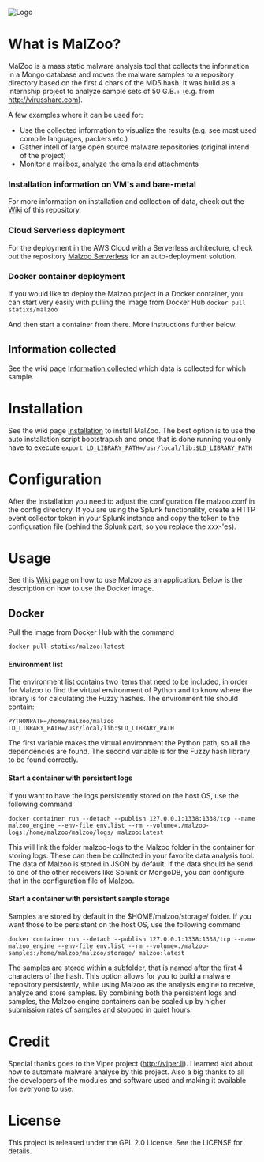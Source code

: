 ![Logo](https://cloud.githubusercontent.com/assets/7534191/22924310/eb6d8948-f2a4-11e6-98f6-61125f34f075.png)
# What is MalZoo?
MalZoo is a mass static malware analysis tool that collects the information in a Mongo database
and moves the malware samples to a repository directory based on the first 4 chars of the MD5 hash.
It was build as a internship project to analyze sample sets of 50 G.B.+ (e.g. from http://virusshare.com).

A few examples where it can be used for:
- Use the collected information to visualize the results (e.g. see most used compile languages, packers etc.)
- Gather intell of large open source malware repositories (original intend of the project)
- Monitor a mailbox, analyze the emails and attachments

### Installation information on VM's and bare-metal
For more information on installation and collection of data, check out the [Wiki](https://github.com/nheijmans/malzoo/wiki/Welcome-to-the-MalZoo-wiki!) of this repository. 

### Cloud Serverless deployment
For the deployment in the AWS Cloud with a Serverless architecture, check out the repository [Malzoo Serverless](https://github.com/nheijmans/malzoo_serverless) for an auto-deployment solution.

### Docker container deployment
If you would like to deploy the Malzoo project in a Docker container, you can start very easily with pulling the image from Docker Hub 
```docker pull statixs/malzoo```

And then start a container from there. More instructions further below.

## Information collected
See the wiki page [Information collected](https://github.com/nheijmans/MalZoo/wiki/Collected-data) which data is collected for which sample.

# Installation
See the wiki page [Installation](https://github.com/nheijmans/MalZoo/wiki/Installation-and-configuration) to install MalZoo. The best option is to use the auto installation script bootstrap.sh and once that is done running you only have to execute ```export LD_LIBRARY_PATH=/usr/local/lib:$LD_LIBRARY_PATH```

# Configuration
After the installation you need to adjust the configuration file malzoo.conf in the config directory. If you are using the Splunk functionality, create a HTTP event collector token in your Splunk instance and copy the token to the configuration file (behind the Splunk part, so you replace the xxx-'es). 

# Usage
See this [Wiki page](https://github.com/nheijmans/MalZoo/wiki/Installation-and-configuration#usage) on how to use Malzoo as an application. Below is the description on how to use the Docker image.

## Docker
Pull the image from Docker Hub with the command 

```
docker pull statixs/malzoo:latest
```

#### Environment list
The environment list contains two items that need to be included, in order for Malzoo to find the virtual environment of Python and to know where the library is for calculating the Fuzzy hashes. The environment file should contain:

```
PYTHONPATH=/home/malzoo/malzoo
LD_LIBRARY_PATH=/usr/local/lib:$LD_LIBRARY_PATH
```

The first variable makes the virtual environment the Python path, so all the dependencies are found. The second variable is for the Fuzzy hash library to be found correctly.

#### Start a container with persistent logs
If you want to have the logs persistently stored on the host OS, use the following command 

```
docker container run --detach --publish 127.0.0.1:1338:1338/tcp --name malzoo_engine --env-file env.list --rm --volume=./malzoo-logs:/home/malzoo/malzoo/logs/ malzoo:latest
```

This will link the folder malzoo-logs to the Malzoo folder in the container for storing logs. These can then be collected in your favorite data analysis tool. The data of Malzoo is stored in JSON by default. If the data should be send to one of the other receivers like Splunk or MongoDB, you can configure that in the configuration file of Malzoo.

#### Start a container with persistent sample storage
Samples are stored by default in the $HOME/malzoo/storage/ folder. If you want those to be persistent on the host OS, use the following command 

```
docker container run --detach --publish 127.0.0.1:1338:1338/tcp --name malzoo_engine --env-file env.list --rm --volume=./malzoo-samples:/home/malzoo/malzoo/storage/ malzoo:latest
```

The samples are stored within a subfolder, that is named after the first 4 characters of the hash. This option allows for you to build a malware repository persistenly, while using Malzoo as the analysis engine to receive, analyze and store samples. By combining both the persistent logs and samples, the Malzoo engine containers can be scaled up by higher submission rates of samples and stopped in quiet hours.


# Credit
Special thanks goes to the Viper project (http://viper.li). I learned alot about how to automate malware analyse by this project.
Also a big thanks to all the developers of the modules and software used and making it available for everyone to use.

# License
This project is released under the GPL 2.0 License. See the LICENSE for details.
